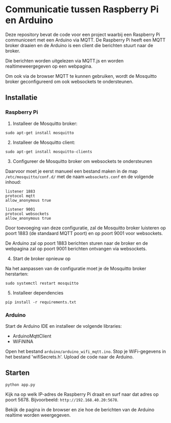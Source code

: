 # Communicatie tussen Raspberry Pi en Arduino

Deze repository bevat de code voor een project waarbij een Raspberry Pi communiceert met een Arduino via MQTT. De Raspberry Pi heeft een MQTT broker draaien en de Arduino is een client die berichten stuurt naar de broker.

Die berichten worden uitgelezen via MQTT.js en worden realtimeweergegeven op een webpagina. 

Om ook via de browser MQTT te kunnen gebruiken, wordt de Mosquitto broker geconfigureerd om ook websockets te ondersteunen.


## Installatie

### Raspberry Pi

1. Installeer de Mosquitto broker:

```
sudo apt-get install mosquitto
```

2. Installeer de Mosquitto client:

```
sudo apt-get install mosquitto-clients
```

3. Configureer de Mosquitto broker om websockets te ondersteunen

Daarvoor moet je eerst manueel een bestand maken in de map `/etc/mosquitto/conf.d/` met de naam `websockets.conf` en de volgende inhoud:

```
listener 1883
protocol mqtt
allow_anonymous true

listener 9001
protocol websockets
allow_anonymous true
```

Door toevoeging van deze configuratie, zal de Mosquitto broker luisteren op poort 1883 (de standaard MQTT poort) en op poort 9001 voor websockets.


De Arduino zal op poort 1883 berichten sturen naar de broker en de webpagina zal op poort 9001 berichten ontvangen via websockets.

4. Start de broker opnieuw op

Na het aanpassen van de configuratie moet je de Mosquitto broker herstarten:


```
sudo systemctl restart mosquitto
```

5. Installeer dependencies

```
pip install -r requirements.txt
```


### Arduino

Start de Arduino IDE en installeer de volgende libraries:

- ArduinoMqttClient
- WiFiNINA

Open het bestand `arduino/arduino_wifi_mqtt.ino`.
Stop je WiFi-gegevens in het bestand 'wifiSecrets.h'.
Upload de code naar de Arduino.

## Starten

```
python app.py
```

Kijk na op welk IP-adres de Raspberry Pi draait en surf naar dat adres op poort 5678. Bijvoorbeeld: `http://192.168.40.20:5678`.

Bekijk de pagina in de browser en zie hoe de berichten van de Arduino realtime worden weergegeven.